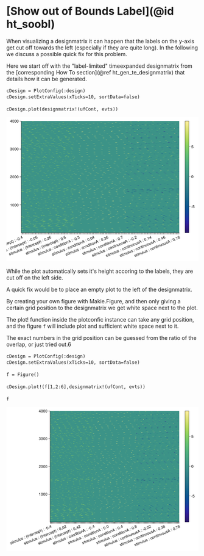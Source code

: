 # [Show out of Bounds Label](@id ht_soobl)

When visualizing a designmatrix it can happen that the labels on the y-axis get cut off towards the left (especially if they are quite long). 
In the following we discuss a possible quick fix for this problem.

Here we start off with the "label-limited" timeexpanded designmatrix from the [corresponding How To section](@ref ht_gen_te_designmatrix) that details how it can be generated.

```
cDesign = PlotConfig(:design)
cDesign.setExtraValues(xTicks=10, sortData=false)

cDesign.plot(designmatrix!(ufCont, evts))
```

![Label Limited Timeexpanded Designmatrix](../images/designmatrix_te_12_labels.png)

While the plot automatically sets it's height accoring to the labels, they are cut off on the left side.

A quick fix would be to place an empty plot to the left of the designmatrix.

By creating your own figure with Makie.Figure, and then only giving a certain grid position to the designmatrix we get white space next to the plot.

The plot! function inside the plotconfic instance can take any grid position, and the figure `f` will include plot and sufficient white space next to it.

The exact numbers in the grid position can be guessed from the ratio of the overlap, or just tried out.6

```
cDesign = PlotConfig(:design)
cDesign.setExtraValues(xTicks=10, sortData=false)

f = Figure()

cDesign.plot!(f[1,2:6],designmatrix!(ufCont, evts))

f
```

![Label Limited Timeexpanded Designmatrix](../images/label_fix.png)